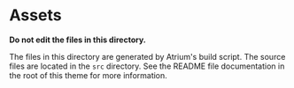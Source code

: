 # Assets

**Do not edit the files in this directory.**

The files in this directory are generated by Atrium's build script. The source files are located in the `src` directory. See the README file documentation in the root of this theme for more information.
